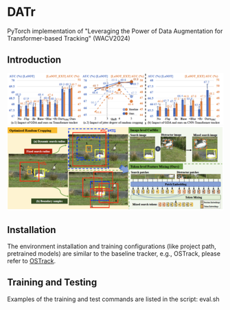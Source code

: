 # DATr
PyTorch implementation of "Leveraging the Power of Data Augmentation for Transformer-based Tracking" (WACV2024)

## Introduction
![DATR figure](experiments.png)
![DATR figure](framework.png)

## Installation
The environment installation and training configurations (like project path, pretrained models) are similar to the baseline tracker, e.g., OSTrack, please refer to [OSTrack](https://github.com/botaoye/OSTrack). 

## Training and Testing
Examples of the training and test commands are listed in the script: eval.sh
